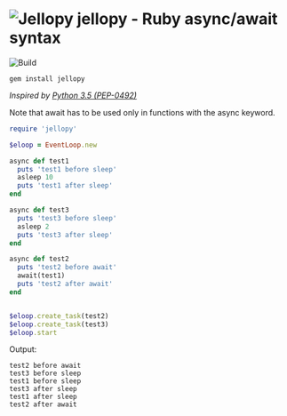 # ![Jellopy](https://i.imgur.com/7sGAV1k.png) jellopy - Ruby async/await syntax      
![Build](https://travis-ci.org/Bot123123/jellopy.svg?branch=master)
```
gem install jellopy
```

*Inspired by [Python 3.5 (PEP-0492)](https://www.python.org/dev/peps/pep-0492/)*

Note that await has to be used only in functions with the async keyword.


```ruby
require 'jellopy'

$eloop = EventLoop.new

async def test1
  puts 'test1 before sleep'
  asleep 10
  puts 'test1 after sleep'
end

async def test3
  puts 'test3 before sleep'
  asleep 2
  puts 'test3 after sleep'
end

async def test2
  puts 'test2 before await'
  await(test1)
  puts 'test2 after await'
end


$eloop.create_task(test2)
$eloop.create_task(test3)
$eloop.start
```

Output:
```
test2 before await
test3 before sleep
test1 before sleep
test3 after sleep
test1 after sleep
test2 after await
```
